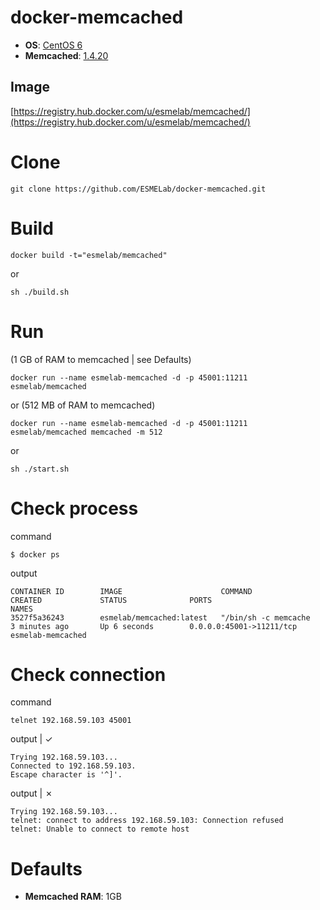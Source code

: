 docker-memcached
================

* **OS**: [CentOS 6](https://github.com/CentOS/sig-cloud-instance-images/blob/e1ea1c01abea5f402c650caf12049a711373b27a/docker/Dockerfile)
* **Memcached**: [1.4.20](http://memcached.org/files/)

## Image
[https://registry.hub.docker.com/u/esmelab/memcached/](https://registry.hub.docker.com/u/esmelab/memcached/)

# Clone

    git clone https://github.com/ESMELab/docker-memcached.git

# Build

    docker build -t="esmelab/memcached"

or

    sh ./build.sh

# Run
(1 GB of RAM to memcached | see Defaults)

    docker run --name esmelab-memcached -d -p 45001:11211 esmelab/memcached

or (512 MB of RAM to memcached)

    docker run --name esmelab-memcached -d -p 45001:11211 esmelab/memcached memcached -m 512

or

    sh ./start.sh

# Check process

command

    $ docker ps

output

    CONTAINER ID        IMAGE                      COMMAND                CREATED             STATUS              PORTS                      NAMES
    3527f5a36243        esmelab/memcached:latest   "/bin/sh -c memcache   3 minutes ago       Up 6 seconds        0.0.0.0:45001->11211/tcp   esmelab-memcached

# Check connection

command

    telnet 192.168.59.103 45001

output | ✓

    Trying 192.168.59.103...
    Connected to 192.168.59.103.
    Escape character is '^]'.

output | ✗

    Trying 192.168.59.103...
    telnet: connect to address 192.168.59.103: Connection refused
    telnet: Unable to connect to remote host

# Defaults

* **Memcached RAM**: 1GB
